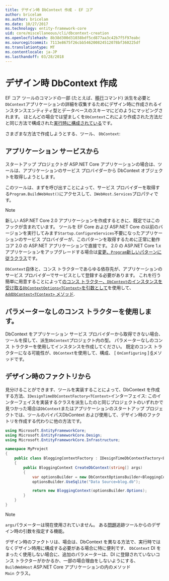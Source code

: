 ```yaml
---
title: デザイン時 DbContext 作成 - EF コア
author: bricelam
ms.author: bricelam
ms.date: 10/27/2017
ms.technology: entity-framework-core
uid: core/miscellaneous/cli/dbcontext-creation
ms.openlocfilehash: 8b38d300d31038bdf5cd877aa3c42b7f5f97eabc
ms.sourcegitcommit: 7113e8675f26cbb546200824512078bf360225df
ms.translationtype: MT
ms.contentlocale: ja-JP
ms.lasthandoff: 03/28/2018
---
```

<a name="design-time-dbcontext-creation"></a>デザイン時 DbContext 作成
==============================
EF コア ツールのコマンドの一部 (たとえば、[移行][ 1]コマンド) 派生を必要と`DbContext`アプリケーションの詳細を収集するためにデザイン時に作成されるインスタンスエンティティ型とデータベースのスキーマにどのようにマッピングされます。 ほとんどの場合では望ましくを`DbContext`これにより作成された方法だと同じ方法で構成された[実行時に構成されている][2]です。

さまざまな方法で作成しようとする、ツール、 `DbContext`:

<a name="from-application-services"></a>アプリケーション サービスから
-------------------------
スタートアップ プロジェクトが ASP.NET Core アプリケーションの場合は、ツールは、アプリケーションのサービス プロバイダーから DbContext オブジェクトを取得しようとします。

このツールは、まずを呼び出すことによって、サービス プロバイダーを取得する`Program.BuildWebHost()`にアクセスして、`IWebHost.Services`プロパティです。

> [!NOTE]
> 新しい ASP.NET Core 2.0 アプリケーションを作成するときに、既定ではこのフックが含まれています。 ツールを EF Core および ASP.NET Core の以前のバージョンを実行してみます`Startup.ConfigureServices`不要になったアプリケーションのサービス プロバイダーが、このパターンを取得するために正常に動作コア 2.0 の ASP.NET アプリケーションで直接です。 2.0 の ASP.NET Core 1.x アプリケーションをアップグレードする場合は[変更、`Program`新しいパターンに従うクラス][3]です。

`DbContext`自体と、コンス トラクターであらゆる依存先が、アプリケーションのサービス プロバイダーでサービスとして登録する必要があります。 これを行う簡単に用意することによって[のコンス トラクター、`DbContext`のインスタンスを受け取る`DbContextOptions<TContext>`を引数として][ 4]を使用して、 [ `AddDbContext<TContext>` メソッド][5].

<a name="using-a-constructor-with-no-parameters"></a>パラメーターなしのコンス トラクターを使用します。
--------------------------------------
DbContext をアプリケーション サービス プロバイダーから取得できない場合、ツールを探して、派生`DbContext`プロジェクト内の型。 パラメーターなしのコンス トラクターを使用してインスタンスを作成してください。 既定のコンス トラクターになる可能性が、`DbContext`を使用して、構成、 [ `OnConfiguring` ] [ 6]メソッドです。

<a name="from-a-design-time-factory"></a>デザイン時のファクトリから
--------------------------
見分けることができます、ツールを実装することによって、DbContext を作成する方法、`IDesignTimeDbContextFactory<TContext>`インターフェイス: このインターフェイスを実装するクラスを派生したのと同じプロジェクトのいずれかで見つかった場合は`DbContext`またはアプリケーションのスタートアップ プロジェクトでは、ツールのバイパスDbContext および使用して、デザイン時のファクトリを作成する代わりに他の方法です。

``` csharp
using Microsoft.EntityFrameworkCore;
using Microsoft.EntityFrameworkCore.Design;
using Microsoft.EntityFrameworkCore.Infrastructure;

namespace MyProject
{
    public class BloggingContextFactory : IDesignTimeDbContextFactory<BloggingContext>
    {
        public BloggingContext CreateDbContext(string[] args)
        {
            var optionsBuilder = new DbContextOptionsBuilder<BloggingContext>();
            optionsBuilder.UseSqlite("Data Source=blog.db");

            return new BloggingContext(optionsBuilder.Options);
        }
    }
}
```

> [!NOTE]
> `args`パラメーターは現在使用されていません。 ある[問題][ 7]追跡ツールからのデザイン時の引数を指定する機能。

デザイン時のファクトリは、場合は、DbContext を異なる方法で、実行時ではなくデザイン時用に構成する必要がある場合に特に便利です、 `DbContext` DI をまったく使用しない場合に、追加のパラメーターは、DI に登録されていないコンス トラクターがかかるか、一部の場合理由をしないようにする、 `BuildWebHost` ASP.NET Core アプリケーションの内のメソッド  
`Main` クラス。

  [1]: xref:core/managing-schemas/migrations/index
  [2]: xref:core/miscellaneous/configuring-dbcontext
  [3]: https://docs.microsoft.com/aspnet/core/migration/1x-to-2x/#update-main-method-in-programcs
  [4]: xref:core/miscellaneous/configuring-dbcontext#constructor-argument
  [5]: xref:core/miscellaneous/configuring-dbcontext#using-dbcontext-with-dependency-injection
  [6]: xref:core/miscellaneous/configuring-dbcontext#onconfiguring
  [7]: https://github.com/aspnet/EntityFrameworkCore/issues/8332
